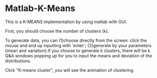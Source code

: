 # Matlab-K-Means
This is a K-MEANS implementation by using matlab with GUI.

First, you should choose the number of clusters (k).

To generate data, you can 
(1)choose directly from the screen: click the mouse and end up inputting with 'enter';
(2)generate by your parameters (mean and variation).If you choose to generate k clusters, there will be k Q&A windows popping up for you to input the means and deviation of the distributions.

Click "K-means cluster", you will see the animation of clustering.

